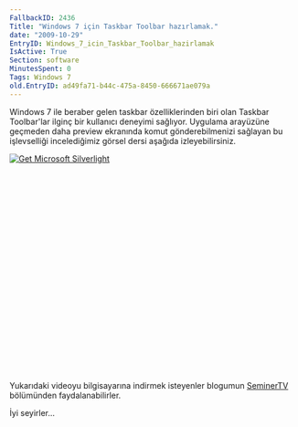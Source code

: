 ```yaml
---
FallbackID: 2436
Title: "Windows 7 için Taskbar Toolbar hazırlamak."
date: "2009-10-29"
EntryID: Windows_7_icin_Taskbar_Toolbar_hazirlamak
IsActive: True
Section: software
MinutesSpent: 0
Tags: Windows 7
old.EntryID: ad49fa71-b44c-475a-8450-666671ae079a
---
```

Windows 7 ile beraber gelen taskbar özelliklerinden biri olan Taskbar
Toolbar'lar ilginç bir kullanıcı deneyimi sağlıyor. Uygulama arayüzüne
geçmeden daha preview ekranında komut gönderebilmenizi sağlayan bu
işlevselliği incelediğimiz görsel dersi aşağıda izleyebilirsiniz.

<div style="width:512px;height:384px;">

[![Get Microsoft
Silverlight](http://go2.microsoft.com/fwlink/?LinkId=108181)](http://go2.microsoft.com/fwlink/?LinkID=124807)

</div>

Yukarıdaki videoyu bilgisayarına indirmek isteyenler blogumun
[SeminerTV](http://daron.yondem.com/tr/formatpage.aspx?path=seminertv.format.html#GorselDersler)
bölümünden faydalanabilirler.

İyi seyirler...


